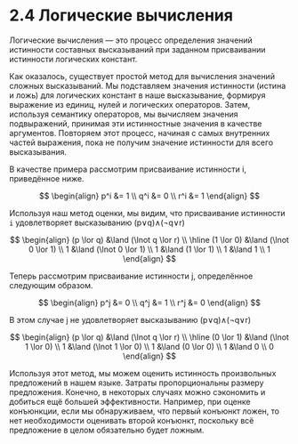 # 2.4 Логические вычисления

Логические вычисления — это процесс определения значений истинности составных высказываний при заданном присваивании истинности логических констант.

Как оказалось, существует простой метод для вычисления значений сложных высказываний. Мы подставляем значения истинности (истина и ложь) для логических констант в наше высказывание, формируя выражение из единиц, нулей и логических операторов. Затем, используя семантику операторов, мы вычисляем значения подвыражений, принимая эти истинностные значения в качестве аргументов. Повторяем этот процесс, начиная с самых внутренних частей выражения, пока не получим значение истинности для всего высказывания.

В качестве примера рассмотрим присваивание истинности i, приведённое ниже.

$$
\begin{align}
p^i &= 1 \\
q^i &= 0 \\
r^i &= 1
\end{align}
$$

Используя наш метод оценки, мы видим, что присваивание истинности `i` удовлетворяет высказыванию (p∨q)∧(¬q∨r)

$$
\begin{align}
(p \lor q) &\land (\lnot q \lor r) \\
\hline
(1 \lor 0) &\land (\lnot 0 \lor 1) \\
1 &\land (\lnot 0 \lor 1) \\
1 &\land (1 \lor 1) \\
1 &\land 1 \\
1
\end{align}
$$

Теперь рассмотрим присваивание истинности j, определённое следующим образом.

$$
\begin{align}
p^j &= 0 \\
q^j &= 1 \\
r^j &= 0
\end{align}
$$

В этом случае j не удовлетворяет высказыванию (p∨q)∧(¬q∨r)

$$
\begin{align}
(p \lor q) &\land (\lnot q \lor r) \\
\hline
(0 \lor 1) &\land (\lnot 1 \lor 0) \\
1 &\land (\lnot 1 \lor 0) \\
1 &\land (0 \lor 0) \\
1 &\land 0 \\
0
\end{align}
$$

Используя этот метод, мы можем оценить истинность произвольных предложений в нашем языке. Затраты пропорциональны размеру предложения. Конечно, в некоторых случаях можно сэкономить и добиться ещё большей эффективности. Например, при оценке конъюнкции, если мы обнаруживаем, что первый конъюнкт ложен, то нет необходимости оценивать второй конъюнкт, поскольку всё предложение в целом обязательно будет ложным.